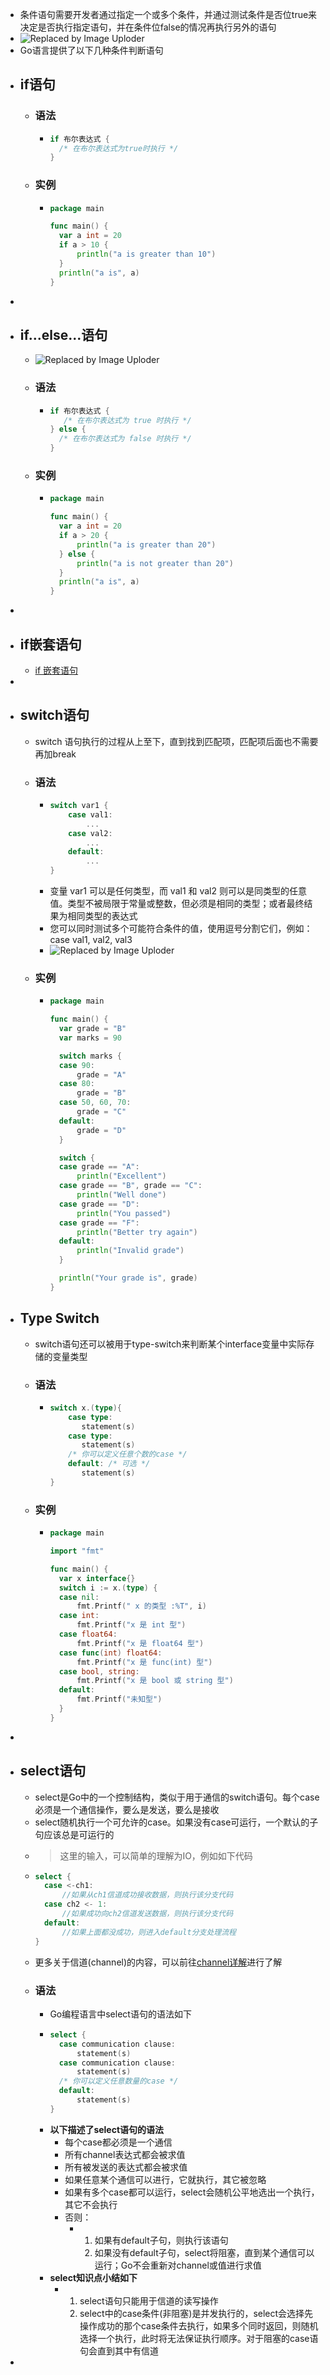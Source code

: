 - 条件语句需要开发者通过指定一个或多个条件，并通过测试条件是否位true来决定是否执行指定语句，并在条件位false的情况再执行另外的语句
- ![Replaced by Image Uploder](https://gitee.com/superficial/blogimage/raw/master/img/image_1644845681167_0.png)
- Go语言提供了以下几种条件判断语句
- ## if语句
	- ### 语法
		- ```go
		  if 布尔表达式 {
		    /* 在布尔表达式为true时执行 */
		  }
		  ```
	- ### 实例
		- ```go
		  package main
		  
		  func main() {
		  	var a int = 20
		  	if a > 10 {
		  		println("a is greater than 10")
		  	}
		  	println("a is", a)
		  }
		  ```
-
- ## if...else...语句
	- ![Replaced by Image Uploder](https://gitee.com/superficial/blogimage/raw/master/img/image_1644845953936_0.png)
	- ### 语法
		- ```go
		  if 布尔表达式 {
		     /* 在布尔表达式为 true 时执行 */
		  } else {
		    /* 在布尔表达式为 false 时执行 */
		  }
		  ```
	- ### 实例
		- ```go
		  package main
		  
		  func main() {
		  	var a int = 20
		  	if a > 20 {
		  		println("a is greater than 20")
		  	} else {
		  		println("a is not greater than 20")
		  	}
		  	println("a is", a)
		  }
		  ```
-
- ## if嵌套语句
	- [if 嵌套语句](https://www.w3cschool.cn/go/go-nested-if-statements.html)
-
- ## switch语句
	- switch 语句执行的过程从上至下，直到找到匹配项，匹配项后面也不需要再加break
	- ### 语法
		- ```go
		  switch var1 {
		      case val1:
		          ...
		      case val2:
		          ...
		      default:
		          ...
		  }
		  ```
		- 变量 var1 可以是任何类型，而 val1 和 val2 则可以是同类型的任意值。类型不被局限于常量或整数，但必须是相同的类型；或者最终结果为相同类型的表达式
		- 您可以同时测试多个可能符合条件的值，使用逗号分割它们，例如：case val1, val2, val3
		- ![Replaced by Image Uploder](https://gitee.com/superficial/blogimage/raw/master/img/image_1644846129377_0.png)
	- ### 实例
		- ```go
		  package main
		  
		  func main() {
		  	var grade = "B"
		  	var marks = 90
		  
		  	switch marks {
		  	case 90:
		  		grade = "A"
		  	case 80:
		  		grade = "B"
		  	case 50, 60, 70:
		  		grade = "C"
		  	default:
		  		grade = "D"
		  	}
		  
		  	switch {
		  	case grade == "A":
		  		println("Excellent")
		  	case grade == "B", grade == "C":
		  		println("Well done")
		  	case grade == "D":
		  		println("You passed")
		  	case grade == "F":
		  		println("Better try again")
		  	default:
		  		println("Invalid grade")
		  	}
		  
		  	println("Your grade is", grade)
		  }
		  ```
- ## Type Switch
	- switch语句还可以被用于type-switch来判断某个interface变量中实际存储的变量类型
	- ### 语法
		- ```go
		  switch x.(type){
		      case type:
		         statement(s)     
		      case type:
		         statement(s)
		      /* 你可以定义任意个数的case */
		      default: /* 可选 */
		         statement(s)
		  }
		  ```
	- ### 实例
		- ```go
		  package main
		  
		  import "fmt"
		  
		  func main() {
		  	var x interface{}
		  	switch i := x.(type) {
		  	case nil:
		  		fmt.Printf(" x 的类型 :%T", i)
		  	case int:
		  		fmt.Printf("x 是 int 型")
		  	case float64:
		  		fmt.Printf("x 是 float64 型")
		  	case func(int) float64:
		  		fmt.Printf("x 是 func(int) 型")
		  	case bool, string:
		  		fmt.Printf("x 是 bool 或 string 型")
		  	default:
		  		fmt.Printf("未知型")
		  	}
		  }
		  ```
-
- ## select语句
	- select是Go中的一个控制结构，类似于用于通信的switch语句。每个case必须是一个通信操作，要么是发送，要么是接收
	- select随机执行一个可允许的case。如果没有case可运行，一个默认的子句应该总是可运行的
	- > 这里的输入，可以简单的理解为IO，例如如下代码
	- ```go
	  select {
	    case <-ch1:
	    	//如果从ch1信道成功接收数据，则执行该分支代码
	    case ch2 <- 1:
	    	//如果成功向ch2信道发送数据，则执行该分支代码
	    default:
	    	//如果上面都没成功，则进入default分支处理流程
	  }
	  ```
	- 更多关于信道(channel)的内容，可以前往[channel详解](https://www.w3cschool.cn/go/channel.html)进行了解
	- ### 语法
		- Go编程语言中select语句的语法如下
		- ```go
		  select {
		    case communication clause:
		    	statement(s)
		    case communication clause:
		    	statement(s)
		    /* 你可以定义任意数量的case */
		    default:
		    	statement(s)
		  }
		  ```
		- **以下描述了select语句的语法**
			- 每个case都必须是一个通信
			- 所有channel表达式都会被求值
			- 所有被发送的表达式都会被求值
			- 如果任意某个通信可以进行，它就执行，其它被忽略
			- 如果有多个case都可以运行，select会随机公平地选出一个执行，其它不会执行
			- 否则：
				- 1. 如果有default子句，则执行该语句
				  2. 如果没有default子句，select将阻塞，直到某个通信可以运行；Go不会重新对channel或值进行求值
		- **select知识点小结如下**
			- 1. select语句只能用于信道的读写操作
			  2. select中的case条件(非阻塞)是并发执行的，select会选择先操作成功的那个case条件去执行，如果多个同时返回，则随机选择一个执行，此时将无法保证执行顺序。对于阻塞的case语句会直到其中有信道
-